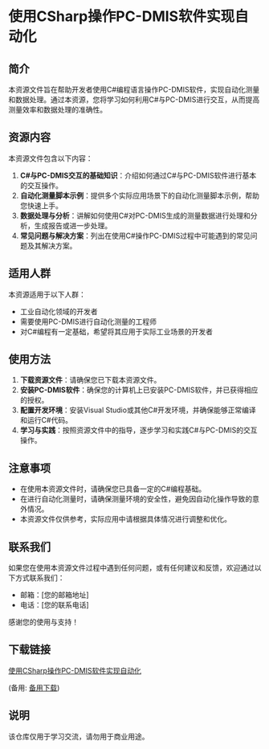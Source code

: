 # 使用CSharp操作PC-DMIS软件实现自动化

## 简介

本资源文件旨在帮助开发者使用C#编程语言操作PC-DMIS软件，实现自动化测量和数据处理。通过本资源，您将学习如何利用C#与PC-DMIS进行交互，从而提高测量效率和数据处理的准确性。

## 资源内容

本资源文件包含以下内容：

1. **C#与PC-DMIS交互的基础知识**：介绍如何通过C#与PC-DMIS软件进行基本的交互操作。
2. **自动化测量脚本示例**：提供多个实际应用场景下的自动化测量脚本示例，帮助您快速上手。
3. **数据处理与分析**：讲解如何使用C#对PC-DMIS生成的测量数据进行处理和分析，生成报告或进一步处理。
4. **常见问题与解决方案**：列出在使用C#操作PC-DMIS过程中可能遇到的常见问题及其解决方案。

## 适用人群

本资源适用于以下人群：

- 工业自动化领域的开发者
- 需要使用PC-DMIS进行自动化测量的工程师
- 对C#编程有一定基础，希望将其应用于实际工业场景的开发者

## 使用方法

1. **下载资源文件**：请确保您已下载本资源文件。
2. **安装PC-DMIS软件**：确保您的计算机上已安装PC-DMIS软件，并已获得相应的授权。
3. **配置开发环境**：安装Visual Studio或其他C#开发环境，并确保能够正常编译和运行C#代码。
4. **学习与实践**：按照资源文件中的指导，逐步学习和实践C#与PC-DMIS的交互操作。

## 注意事项

- 在使用本资源文件时，请确保您已具备一定的C#编程基础。
- 在进行自动化测量时，请确保测量环境的安全性，避免因自动化操作导致的意外情况。
- 本资源文件仅供参考，实际应用中请根据具体情况进行调整和优化。

## 联系我们

如果您在使用本资源文件过程中遇到任何问题，或有任何建议和反馈，欢迎通过以下方式联系我们：

- 邮箱：[您的邮箱地址]
- 电话：[您的联系电话]

感谢您的使用与支持！

## 下载链接
[使用CSharp操作PC-DMIS软件实现自动化](https://pan.quark.cn/s/824c6eb0a7ac) 

(备用: [备用下载](https://pan.baidu.com/s/1hYRURuaPr7-HmnPVsZ7rWQ?pwd=1234))

## 说明

该仓库仅用于学习交流，请勿用于商业用途。
